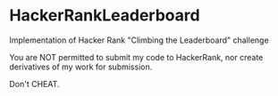 # HackerRankLeaderboard
Implementation of Hacker Rank "Climbing the Leaderboard" challenge

You are NOT permitted to submit my code to HackerRank, nor create derivatives of my work for submission.

Don't CHEAT.
